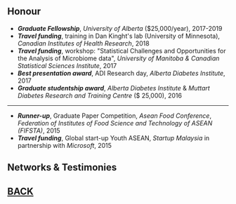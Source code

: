 ## Honour
- **_Graduate Fellowship_**, _University of Alberta_ ($25,000/year),	2017-2019
- **_Travel funding_**, training in Dan Kinght's lab (University of Minnesota), _Canadian Institutes of Health Research_,  2018
- **_Travel funding_**, workshop: "Statistical Challenges and Opportunities for the Analysis of Microbiome data", _University of Manitoba & Canadian Statistical Sciences Institute_, 2017
- **_Best presentation award_**, ADI Research day, _Alberta Diabetes Institute_, 2017
- **_Graduate studentship award_**, _Alberta Diabetes Institute_ & _Muttart Diabetes Research and Training Centre_ ($ 25,000),	2016
---
- **_Runner-up_**, Graduate Paper Competition, _Asean Food Conference_, _Federation of Institutes of Food Science and Technology of ASEAN (FIFSTA)_, 2015
- **_Travel funding_**, Global  start-up Youth ASEAN, _Startup Malaysia_ in partnership with _Microsoft_, 2015
                     
## Networks & Testimonies




## [BACK](https://biokhoi.github.io/)
